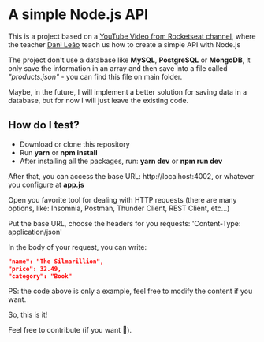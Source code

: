 # A simple Node.js API

This is a project based on a [YouTube Video from Rocketseat channel](https://youtu.be/fm4_EuCsQwg), where the teacher [Dani Leão](https://github.com/danileao) teach us how to create a simple API with Node.js

The project don't use a database like **MySQL**, **PostgreSQL** or **MongoDB**, it only save the information in an array and then save into a file called _"products.json"_ - you can find this file on main folder.

Maybe, in the future, I will implement a better solution for saving data in a database, but for now I will just leave the existing code.

## How do I test?

- Download or clone this repository
- Run **yarn** or **npm install**
- After installing all the packages, run: **yarn dev** or **npm run dev**

After that, you can access the base URL: http://localhost:4002, or whatever you configure at **app.js**

Open you favorite tool for dealing with HTTP requests (there are many options, like: Insomnia, Postman, Thunder Client, REST Client, etc...)

Put the base URL, choose the headers for you requests: 'Content-Type: application/json'

In the body of your request, you can write:

```json
"name": "The Silmarillion",
"price": 32.49,
"category": "Book"
```

PS: the code above is only a example, feel free to modify the content if you want.

So, this is it!

Feel free to contribute (if you want 🙂).
